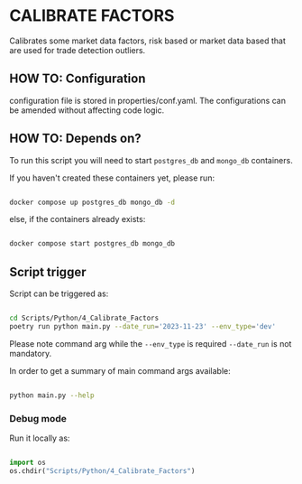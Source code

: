 # CALIBRATE FACTORS

Calibrates some market data factors, risk based or market data based that are used for trade detection outliers.



## HOW TO: Configuration

configuration file is stored in properties/conf.yaml. The configurations can be amended without affecting code logic.

## HOW TO: Depends on?

To run this script you will need to start `postgres_db` and `mongo_db` containers.

If you haven't created these containers yet, please run:

```bash

docker compose up postgres_db mongo_db -d

```

else, if the containers already exists:

```bash

docker compose start postgres_db mongo_db

```

## Script trigger

Script can be triggered as:

```bash

cd Scripts/Python/4_Calibrate_Factors
poetry run python main.py --date_run='2023-11-23' --env_type='dev'

```

Please note command arg while the `--env_type` is required `--date_run` is not mandatory.

In order to get a summary of main command args available:

```bash

python main.py --help

```

### Debug mode

Run it locally as:

```python

import os
os.chdir("Scripts/Python/4_Calibrate_Factors")

```


